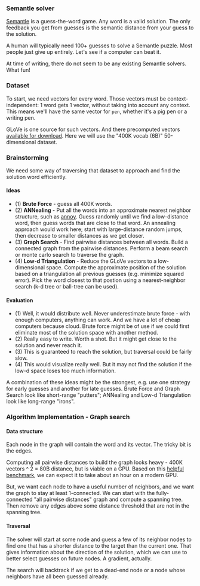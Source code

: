 ### Semantle solver

[Semantle](https://semantle.novalis.org/) is a guess-the-word game. Any word is a valid solution. The only feedback
you get from guesses is the semantic distance from your guess to the solution.

A human will typically need 100+ guesses to solve a Semantle puzzle. Most people just give up entirely. Let's see
if a computer can beat it.

At time of writing, there do not seem to be any existing Semantle solvers. What fun!

### Dataset

To start, we need vectors for every word. Those vectors must be context-independent: 1 word gets 1 vector, without
taking into account any context. This means we'll have the same vector for `pen`, whether it's a pig pen or a writing 
pen.

GLoVe is one source for such vectors. And there precomputed vectors
[available for download](https://nlp.stanford.edu/projects/glove/). Here we will use the "400K vocab (6B)" 
50-dimensional dataset.

### Brainstorming

We need some way of traversing that dataset to approach and find the solution word efficiently.

#### Ideas

- (1) **Brute Force** - guess all 400K words.
- (2) **ANNealing** - Put all the words into an approximate nearest neighbor structure, such as [annoy](https://github.com/spotify/annoy).
Guess randomly until we find a low-distance word, then guess words that are close to that word. An annealing
approach would work here; start with large-distance random jumps, then decrease to smaller distances
as we get closer.
- (3) **Graph Search** - Find pairwise distances between all words. Build a connected graph from the pairwise distances. 
Perform a beam search or monte carlo search to traverse the graph.
- (4) **Low-d Triangulation** - Reduce the GLoVe vectors to a low-dimensional space. Compute the approximate position of the solution based on a 
triangulation all previous guesses (e.g. minimize squared error). Pick the word closest to that postion using
a nearest-neighbor search (k-d tree or ball-tree can be used). 

#### Evaluation

- (1) Well, it would distribute well. Never underestimate brute force - with enough computers, anything can work. And
we have a lot of cheap computers because cloud. Brute force might be of use if we could first eliminate most of the
solution space with another method.
- (2) Really easy to write. Worth a shot. But it might get close to the solution and never reach it.
- (3) This is guaranteed to reach the solution, but traversal could be fairly slow. 
- (4) This would visualize really well. But it may not find the solution if the low-d space loses too much information.

A combination of these ideas might be the strongest, e.g. use one strategy for early guesses and another for late
guesses. Brute Force and Graph Search look like short-range "putters"; ANNealing and Low-d Triangulation look like
long-range "irons".

### Algorithm Implementation - Graph search

#### Data structure

Each node in the graph will contain the word and its vector. The tricky bit is the edges. 

Computing all pairwise distances to build the graph looks heavy - 400K vectors ^ 2 = 80B distance, but is viable on a 
GPU. Based on this [helpful benchmark](https://github.com/ekvall93/distanceMatrixGPU), we can expect it to take about an hour 
on a modern GPU.

But, we want each node to have a useful number of neighbors, and we want the graph to stay at least 1-connected. 
We can start with the fully-connected "all pairwise distances" graph and compute a spanning tree. Then remove
any edges above some distance threshold that are not in the spanning tree.


#### Traversal

The solver will start at some node and guess a few of its neighbor nodes to find one that has a shorter distance to
the target than the current one. That gives information about the direction of the solution, which we can use to 
better select guesses on future nodes. A gradient, actually. 

The search will backtrack if we get to a dead-end node or a node whose neighbors have all been guessed already.
